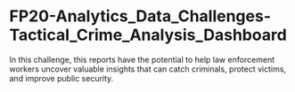 # FP20-Analytics_Data_Challenges-Tactical_Crime_Analysis_Dashboard
In this challenge, this reports have the potential to help law enforcement workers uncover valuable insights that can catch criminals, protect victims, and improve public security.
